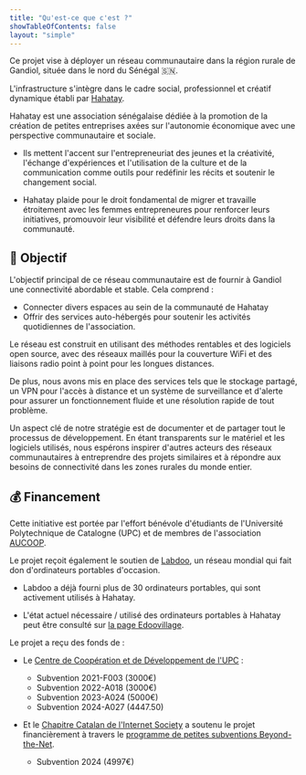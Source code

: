 ```yaml
---
title: "Qu'est-ce que c'est ?"
showTableOfContents: false
layout: "simple"
---
```


Ce projet vise à déployer un réseau communautaire dans la région rurale de Gandiol, située dans le nord du Sénégal :senegal:.

L'infrastructure s'intègre dans le cadre social, professionnel et créatif dynamique établi par [Hahatay](https://hahatay.org).

Hahatay est une association sénégalaise dédiée à la promotion de la création de petites entreprises axées sur l'autonomie économique avec une perspective communautaire et sociale.

* Ils mettent l'accent sur l'entrepreneuriat des jeunes et la créativité, l'échange d'expériences et l'utilisation de la culture et de la communication comme outils pour redéfinir les récits et soutenir le changement social.

* Hahatay plaide pour le droit fondamental de migrer et travaille étroitement avec les femmes entrepreneures pour renforcer leurs initiatives, promouvoir leur visibilité et défendre leurs droits dans la communauté.

<!-- TODO Foto hahatay (sin necesidad de ser una foto de nada relacionado con la red) -->

## 🎯 Objectif

L'objectif principal de ce réseau communautaire est de fournir à Gandiol une connectivité abordable et stable. Cela comprend :

* Connecter divers espaces au sein de la communauté de Hahatay
* Offrir des services auto-hébergés pour soutenir les activités quotidiennes de l'association.

Le réseau est construit en utilisant des méthodes rentables et des logiciels open source, avec des réseaux maillés pour la couverture WiFi et des liaisons radio point à point pour les longues distances.

De plus, nous avons mis en place des services tels que le stockage partagé, un VPN pour l'accès à distance et un système de surveillance et d'alerte pour assurer un fonctionnement fluide et une résolution rapide de tout problème.

Un aspect clé de notre stratégie est de documenter et de partager tout le processus de développement. En étant transparents sur le matériel et les logiciels utilisés, nous espérons inspirer d'autres acteurs des réseaux communautaires à entreprendre des projets similaires et à répondre aux besoins de connectivité dans les zones rurales du monde entier.

## 💰 Financement

Cette initiative est portée par l'effort bénévole d'étudiants de l'Université Polytechnique de Catalogne (UPC) et de membres de l'association [AUCOOP](https://aucoop.upc.edu).

Le projet reçoit également le soutien de [Labdoo](https://labdoo.org), un réseau mondial qui fait don d'ordinateurs portables d'occasion.

<!-- TODO Añadir logos de las entidades -->

* Labdoo a déjà fourni plus de 30 ordinateurs portables, qui sont activement utilisés à Hahatay.

* L'état actuel nécessaire / utilisé des ordinateurs portables à Hahatay peut être consulté sur [la page Edoovillage](https://platform.labdoo.org/edoovillage?e=108374#slideshow-1).

Le projet a reçu des fonds de :

* Le [Centre de Coopération et de Développement de l'UPC](https://ccd.upc.edu/) :
  
  * Subvention 2021-F003 (3000€)
  * Subvention 2022-A018 (3000€)
  * Subvention 2023-A024 (5000€)
  * Subvention 2024-A027 (4447.50)

* Et le [Chapitre Catalan de l'Internet Society](https://www.isoc.cat/) a soutenu le projet financièrement à travers le [programme de petites subventions Beyond-the-Net](https://www.isocfoundation.org/project/a-community-network-for-hahatay-gandiol/).

  * Subvention 2024 (4997€)